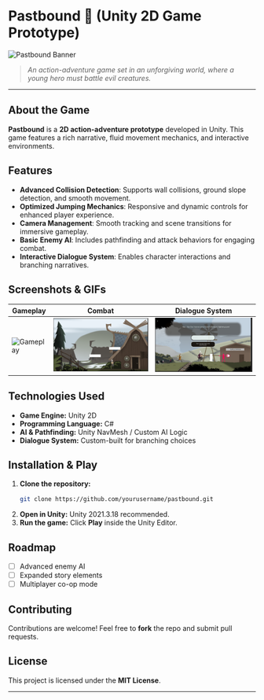 # Pastbound 🔗 (Unity 2D Game Prototype)

![Pastbound Banner](path/to/banner-image.gif)

> *An action-adventure game set in an unforgiving world, where a young hero must battle evil creatures.*

---

## About the Game
**Pastbound** is a **2D action-adventure prototype** developed in Unity. This game features a rich narrative, fluid movement mechanics, and interactive environments.

## Features
- **Advanced Collision Detection**: Supports wall collisions, ground slope detection, and smooth movement.
- **Optimized Jumping Mechanics**: Responsive and dynamic controls for enhanced player experience.
- **Camera Management**: Smooth tracking and scene transitions for immersive gameplay.
- **Basic Enemy AI**: Includes pathfinding and attack behaviors for engaging combat.
- **Interactive Dialogue System**: Enables character interactions and branching narratives.

## Screenshots & GIFs

| Gameplay | Combat | Dialogue System |
|----------|--------|----------------|
| ![Gameplay](Assets/Artworks/demo3.gif) | ![Combat](Assets/Artworks/Screenshot1.png) | ![Dialogue](Assets/Artworks/Screenshot2.png) |

## Technologies Used
- **Game Engine:** Unity 2D
- **Programming Language:** C#
- **AI & Pathfinding:** Unity NavMesh / Custom AI Logic
- **Dialogue System:** Custom-built for branching choices

## Installation & Play
1. **Clone the repository:**
   ```sh
   git clone https://github.com/yourusername/pastbound.git
   ```
2. **Open in Unity:** Unity 2021.3.18 recommended.
3. **Run the game:** Click **Play** inside the Unity Editor.

## Roadmap
- [ ] Advanced enemy AI
- [ ] Expanded story elements
- [ ] Multiplayer co-op mode

## Contributing
Contributions are welcome! Feel free to **fork** the repo and submit pull requests.

## License
This project is licensed under the **MIT License**.

---
